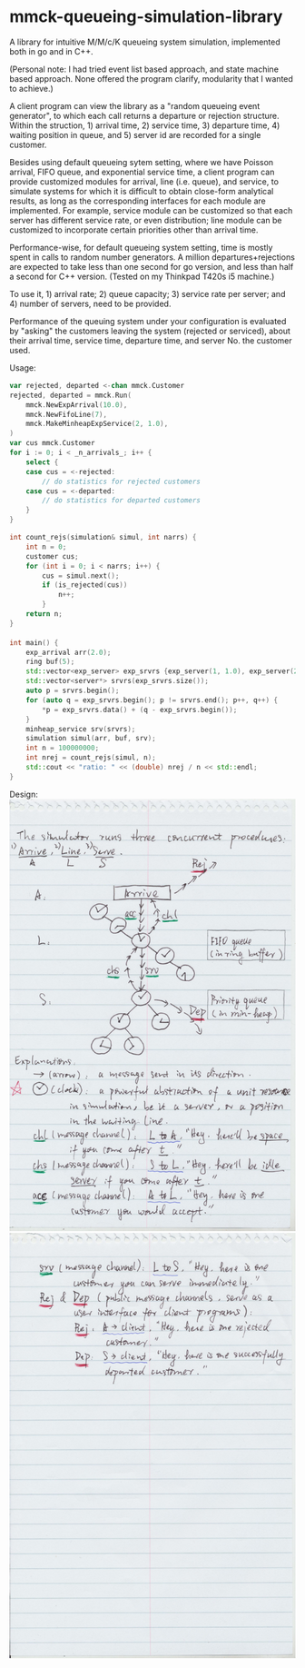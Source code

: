 # mmck-queueing-simulation-library
A library for intuitive M/M/c/K queueing system simulation, implemented both in go and in C++.

(Personal note: I had tried event list based approach, and state machine based approach. None offered the program clarify, modularity that I wanted to achieve.)

A client program can view the library as a "random queueing event generator", to which each call returns a departure or rejection structure. Within the struction, 1) arrival time, 2) service time, 3) departure time, 4) waiting position in queue, and 5) server id are recorded for a single customer.

Besides using default queueing sytem setting, where we have Poisson arrival, FIFO queue, and exponential service time, a client program can provide customized modules for arrival, line (i.e. queue), and service, to simulate systems for which it is difficult to obtain close-form analytical results, as long as the corresponding interfaces for each module are implemented. For example, service module can be customized so that each server has different service rate, or even distribution; line module can be customized to incorporate certain priorities other than arrival time. 

Performance-wise, for default queueing system setting, time is mostly spent in calls to random number generators. A million departures+rejections are expected to take less than one second for go version, and less than half a second for C++ version. (Tested on my Thinkpad T420s i5 machine.)

To use it, 1) arrival rate; 2) queue capacity; 3) service rate per server; and 4) number of servers, need to be provided.

Performance of the queuing system under your configuration is evaluated by "asking" the customers leaving the system (rejected or serviced), about their arrival time, service time, departure time, and server No. the customer used.

Usage:
```go
var rejected, departed <-chan mmck.Customer
rejected, departed = mmck.Run(
    mmck.NewExpArrival(10.0),
    mmck.NewFifoLine(7),
    mmck.MakeMinheapExpService(2, 1.0),
)
var cus mmck.Customer
for i := 0; i < _n_arrivals_; i++ {
    select {
    case cus = <-rejected:
        // do statistics for rejected customers
    case cus = <-departed:
        // do statistics for departed customers
    }
}
```

```c++
int count_rejs(simulation& simul, int narrs) {
    int n = 0;
    customer cus;
    for (int i = 0; i < narrs; i++) {
        cus = simul.next();
        if (is_rejected(cus))
            n++;
        }
    return n;
}

int main() {
    exp_arrival arr(2.0);
    ring buf(5);
    std::vector<exp_server> exp_srvrs {exp_server(1, 1.0), exp_server(2, 1.0)};
    std::vector<server*> srvrs(exp_srvrs.size());
    auto p = srvrs.begin();
    for (auto q = exp_srvrs.begin(); p != srvrs.end(); p++, q++) {
        *p = exp_srvrs.data() + (q - exp_srvrs.begin());
    }
    minheap_service srv(srvrs);
    simulation simul(arr, buf, srv);
    int n = 100000000;
    int nrej = count_rejs(simul, n);
    std::cout << "ratio: " << (double) nrej / n << std::endl;
}
```
Design:
![Alt text](images_design_illustration/scan1.jpg?raw=true "Page 1.")
![Alt text](images_design_illustration/scan2.jpg?raw=true "Page 2.")
